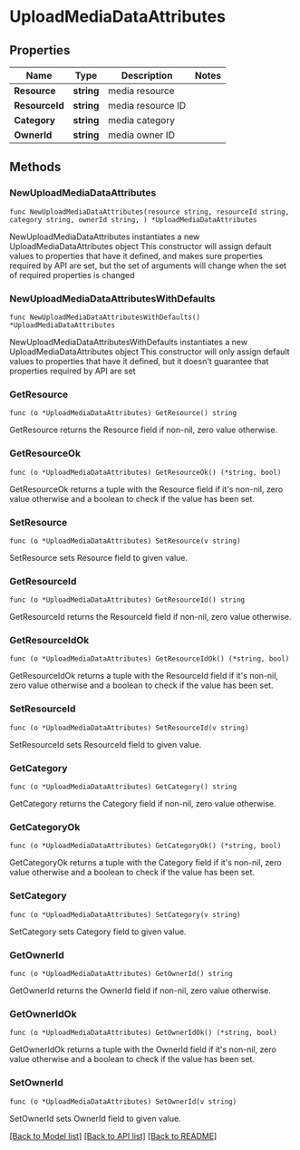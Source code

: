 # UploadMediaDataAttributes

## Properties

Name | Type | Description | Notes
------------ | ------------- | ------------- | -------------
**Resource** | **string** | media resource | 
**ResourceId** | **string** | media resource ID | 
**Category** | **string** | media category | 
**OwnerId** | **string** | media owner ID | 

## Methods

### NewUploadMediaDataAttributes

`func NewUploadMediaDataAttributes(resource string, resourceId string, category string, ownerId string, ) *UploadMediaDataAttributes`

NewUploadMediaDataAttributes instantiates a new UploadMediaDataAttributes object
This constructor will assign default values to properties that have it defined,
and makes sure properties required by API are set, but the set of arguments
will change when the set of required properties is changed

### NewUploadMediaDataAttributesWithDefaults

`func NewUploadMediaDataAttributesWithDefaults() *UploadMediaDataAttributes`

NewUploadMediaDataAttributesWithDefaults instantiates a new UploadMediaDataAttributes object
This constructor will only assign default values to properties that have it defined,
but it doesn't guarantee that properties required by API are set

### GetResource

`func (o *UploadMediaDataAttributes) GetResource() string`

GetResource returns the Resource field if non-nil, zero value otherwise.

### GetResourceOk

`func (o *UploadMediaDataAttributes) GetResourceOk() (*string, bool)`

GetResourceOk returns a tuple with the Resource field if it's non-nil, zero value otherwise
and a boolean to check if the value has been set.

### SetResource

`func (o *UploadMediaDataAttributes) SetResource(v string)`

SetResource sets Resource field to given value.


### GetResourceId

`func (o *UploadMediaDataAttributes) GetResourceId() string`

GetResourceId returns the ResourceId field if non-nil, zero value otherwise.

### GetResourceIdOk

`func (o *UploadMediaDataAttributes) GetResourceIdOk() (*string, bool)`

GetResourceIdOk returns a tuple with the ResourceId field if it's non-nil, zero value otherwise
and a boolean to check if the value has been set.

### SetResourceId

`func (o *UploadMediaDataAttributes) SetResourceId(v string)`

SetResourceId sets ResourceId field to given value.


### GetCategory

`func (o *UploadMediaDataAttributes) GetCategory() string`

GetCategory returns the Category field if non-nil, zero value otherwise.

### GetCategoryOk

`func (o *UploadMediaDataAttributes) GetCategoryOk() (*string, bool)`

GetCategoryOk returns a tuple with the Category field if it's non-nil, zero value otherwise
and a boolean to check if the value has been set.

### SetCategory

`func (o *UploadMediaDataAttributes) SetCategory(v string)`

SetCategory sets Category field to given value.


### GetOwnerId

`func (o *UploadMediaDataAttributes) GetOwnerId() string`

GetOwnerId returns the OwnerId field if non-nil, zero value otherwise.

### GetOwnerIdOk

`func (o *UploadMediaDataAttributes) GetOwnerIdOk() (*string, bool)`

GetOwnerIdOk returns a tuple with the OwnerId field if it's non-nil, zero value otherwise
and a boolean to check if the value has been set.

### SetOwnerId

`func (o *UploadMediaDataAttributes) SetOwnerId(v string)`

SetOwnerId sets OwnerId field to given value.



[[Back to Model list]](../README.md#documentation-for-models) [[Back to API list]](../README.md#documentation-for-api-endpoints) [[Back to README]](../README.md)


